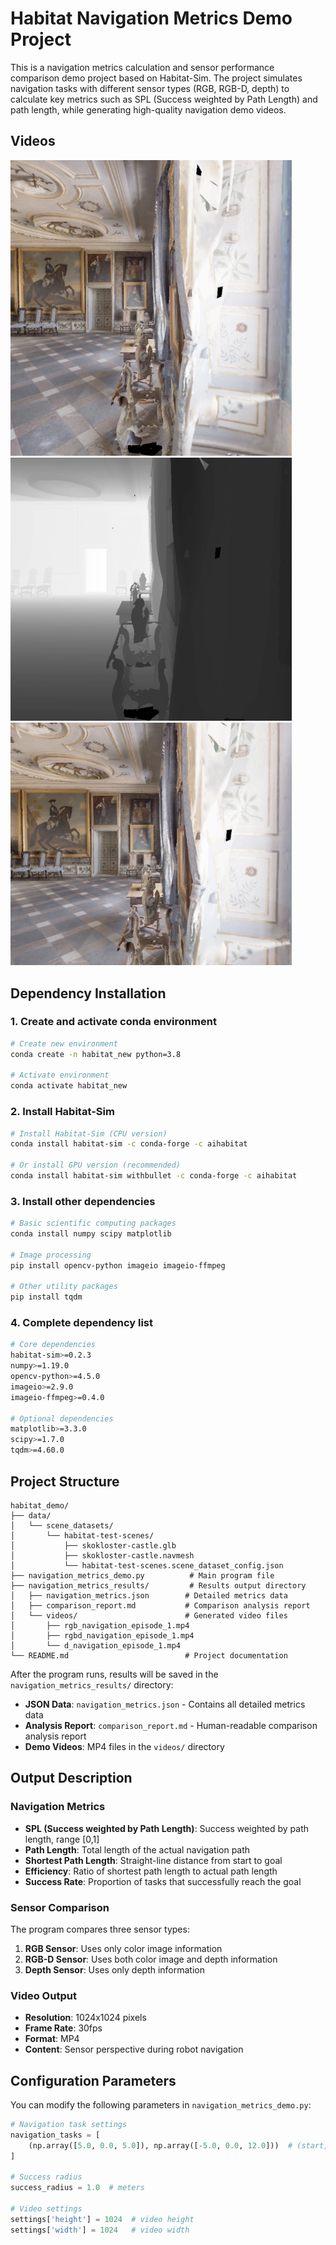 # Habitat Navigation Metrics Demo Project

This is a navigation metrics calculation and sensor performance comparison demo project based on Habitat-Sim. The project simulates navigation tasks with different sensor types (RGB, RGB-D, depth) to calculate key metrics such as SPL (Success weighted by Path Length) and path length, while generating high-quality navigation demo videos.

## Videos
[<img src="rgb.png" width="450" alt="Watch the demo video">](https://www.bilibili.com/video/BV1cwaRzpEr7/?spm_id_from=333.1387.upload.video_card.click&vd_source=3e9614880d00ee2633a68b2f76988428)
[<img src="d.png" width="450" alt="Watch the demo video">](https://www.bilibili.com/video/BV1rwaRzpEBs/?spm_id_from=333.1387.upload.video_card.click&vd_source=3e9614880d00ee2633a68b2f76988428)
[<img src="rgbd.png" width="450" alt="Watch the demo video">](https://www.bilibili.com/video/BV1FwaRzpEdA/?spm_id_from=333.1387.upload.video_card.click&vd_source=3e9614880d00ee2633a68b2f76988428)


## Dependency Installation

### 1. Create and activate conda environment

```bash
# Create new environment
conda create -n habitat_new python=3.8

# Activate environment
conda activate habitat_new
```

### 2. Install Habitat-Sim

```bash
# Install Habitat-Sim (CPU version)
conda install habitat-sim -c conda-forge -c aihabitat

# Or install GPU version (recommended)
conda install habitat-sim withbullet -c conda-forge -c aihabitat
```

### 3. Install other dependencies

```bash
# Basic scientific computing packages
conda install numpy scipy matplotlib

# Image processing
pip install opencv-python imageio imageio-ffmpeg

# Other utility packages
pip install tqdm
```

### 4. Complete dependency list

```bash
# Core dependencies
habitat-sim>=0.2.3
numpy>=1.19.0
opencv-python>=4.5.0
imageio>=2.9.0
imageio-ffmpeg>=0.4.0

# Optional dependencies
matplotlib>=3.3.0
scipy>=1.7.0
tqdm>=4.60.0
```

## Project Structure

```
habitat_demo/
├── data/
│   └── scene_datasets/
│       └── habitat-test-scenes/
│           ├── skokloster-castle.glb
│           ├── skokloster-castle.navmesh
│           └── habitat-test-scenes.scene_dataset_config.json
├── navigation_metrics_demo.py          # Main program file
├── navigation_metrics_results/         # Results output directory
│   ├── navigation_metrics.json        # Detailed metrics data
│   ├── comparison_report.md           # Comparison analysis report
│   └── videos/                        # Generated video files
│       ├── rgb_navigation_episode_1.mp4
│       ├── rgbd_navigation_episode_1.mp4
│       └── d_navigation_episode_1.mp4
└── README.md                          # Project documentation
```

After the program runs, results will be saved in the `navigation_metrics_results/` directory:

- **JSON Data**: `navigation_metrics.json` - Contains all detailed metrics data
- **Analysis Report**: `comparison_report.md` - Human-readable comparison analysis report
- **Demo Videos**: MP4 files in the `videos/` directory

## Output Description

### Navigation Metrics

- **SPL (Success weighted by Path Length)**: Success weighted by path length, range [0,1]
- **Path Length**: Total length of the actual navigation path
- **Shortest Path Length**: Straight-line distance from start to goal
- **Efficiency**: Ratio of shortest path length to actual path length
- **Success Rate**: Proportion of tasks that successfully reach the goal

### Sensor Comparison

The program compares three sensor types:

1. **RGB Sensor**: Uses only color image information
2. **RGB-D Sensor**: Uses both color image and depth information
3. **Depth Sensor**: Uses only depth information

### Video Output

- **Resolution**: 1024x1024 pixels
- **Frame Rate**: 30fps
- **Format**: MP4
- **Content**: Sensor perspective during robot navigation

## Configuration Parameters

You can modify the following parameters in `navigation_metrics_demo.py`:

```python
# Navigation task settings
navigation_tasks = [
    (np.array([5.0, 0.0, 5.0]), np.array([-5.0, 0.0, 12.0]))  # (start, goal)
]

# Success radius
success_radius = 1.0  # meters

# Video settings
settings['height'] = 1024  # video height
settings['width'] = 1024   # video width
```
